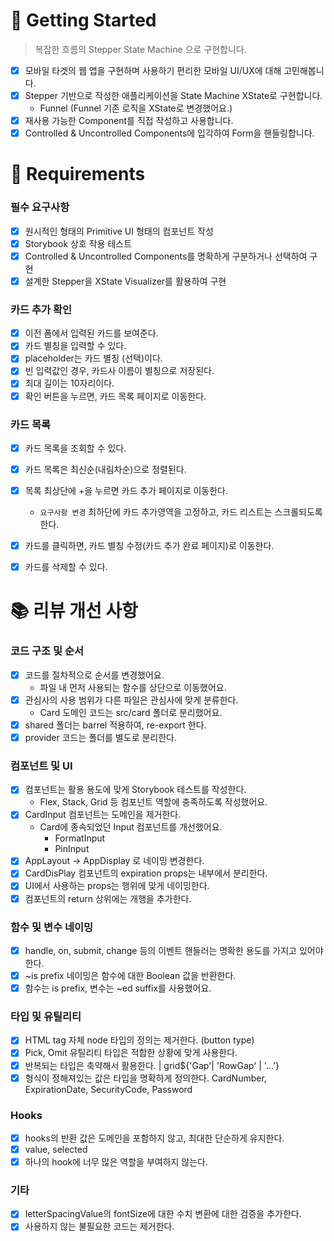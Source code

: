 # 🚀 Getting Started
> 복잡한 흐름의 Stepper State Machine 으로 구현합니다.

- [x] 모바일 타겟의 웹 앱을 구현하며 사용하기 편리한 모바일 UI/UX에 대해 고민해봅니다.  
- [x] Stepper 기반으로 작성한 애플리케이션을 State Machine XState로 구현합니다.
  - Funnel (Funnel 기존 로직을 XState로 변경했어요.) 
- [x] 재사용 가능한 Component를 직접 작성하고 사용합니다.
- [x] Controlled & Uncontrolled Components에 입각하여 Form을 핸들링합니다.

# 📝 Requirements
### 필수 요구사항
- [x] 원시적인 형태의 Primitive UI 형태의 컴포넌트 작성
- [x] Storybook 상호 작용 테스트 
- [x] Controlled & Uncontrolled Components를 명확하게 구분하거나 선택하여 구현
- [x] 설계한 Stepper을 XState Visualizer를 활용하여 구현
### 카드 추가 확인
- [x] 이전 폼에서 입력된 카드를 보여준다.
- [x] 카드 별칭을 입력할 수 있다.
- [x] placeholder는 카드 별칭 (선택)이다.
- [x] 빈 입력값인 경우, 카드사 이름이 별칭으로 저장된다.
- [x] 최대 길이는 10자리이다.
- [x] 확인 버튼을 누르면, 카드 목록 페이지로 이동한다.
### 카드 목록
- [x] 카드 목록을 조회할 수 있다.
- [x] 카드 목록은 최신순(내림차순)으로 정렬된다.
- [x] 목록 최상단에 +을 누르면 카드 추가 페이지로 이동한다.
  - `요구사항 변경` 최하단에 카드 추가영역을 고정하고, 카드 리스트는 스크롤되도록 한다.  
- [x] 카드를 클릭하면, 카드 별칭 수정(카드 추가 완료 페이지)로 이동한다.
- [x] 카드를 삭제할 수 있다.


# 📚 리뷰 개선 사항
### 코드 구조 및 순서
- [x] 코드를 절차적으로 순서를 변경했어요.
  - 파일 내 먼저 사용되는 함수를 상단으로 이동했어요.
- [x] 관심사의 사용 범위가 다른 파일은 관심사에 맞게 분류한다.
  - Card 도메인 코드는 src/card 폴더로 분리했어요.
- [x] shared 폴더는 barrel 적용하여, re-export 한다.
- [x] provider 코드는 폴더를 별도로 분리한다.

### 컴포넌트 및 UI
- [x] 컴포넌트는 활용 용도에 맞게 Storybook 테스트를 작성한다.
  - Flex, Stack, Grid 등 컴포넌트 역할에 충족하도록 작성했어요.
- [x] CardInput 컴포넌트는 도메인을 제거한다.
  - Card에 종속되었던 Input 컴포넌트를 개선했어요.
    - FormatInput
    - PinInput
- [x] AppLayout -> AppDisplay 로 네이밍 변경한다.
- [x] CardDisPlay 컴포넌트의 expiration props는 내부에서 분리한다.
- [x] UI에서 사용하는 props는 행위에 맞게 네이밍한다.
- [x] 컴포넌트의 return 상위에는 개행을 추가한다.

### 함수 및 변수 네이밍
- [x] handle, on, submit, change 등의 이벤트 핸들러는 명확한 용도를 가지고 있어야 한다.
- [x] ~is prefix 네이밍은 함수에 대한 Boolean 값을 반환한다.
- [x] 함수는 is prefix, 변수는 ~ed suffix를 사용했어요.

### 타입 및 유틸리티
- [x] HTML tag 자체 node 타입의 정의는 제거한다. (button type)
- [x] Pick, Omit 유틸리티 타입은 적합한 상황에 맞게 사용한다.
- [x] 반복되는 타입은 축약해서 활용한다. | grid${'Gap'| 'RowGap' | '...'}
- [x] 형식이 정해져있는 값은 타입을 명확하게 정의한다. CardNumber, ExpirationDate, SecurityCode, Password

### Hooks
- [x] hooks의 반환 값은 도메인을 포함하지 않고, 최대한 단순하게 유지한다.
- [x] value, selected
- [x] 하나의 hook에 너무 많은 역할을 부여하지 않는다.

### 기타
- [x] letterSpacingValue의 fontSize에 대한 수치 변환에 대한 검증을 추가한다.
- [x] 사용하지 않는 불필요한 코드는 제거한다.